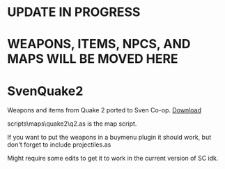 # UPDATE IN PROGRESS #  
# WEAPONS, ITEMS, NPCS, AND MAPS WILL BE MOVED HERE #


# SvenQuake2
Weapons and items from Quake 2 ported to Sven Co-op.
[Download](https://www.dropbox.com/s/96v0hong33d18tm/q2weapons%2Bitems_v1.4.rar?dl=0)

scripts\maps\quake2\q2.as is the map script.

If you want to put the weapons in a buymenu plugin it should work, but don't forget to include projectiles.as

Might require some edits to get it to work in the current version of SC idk.
